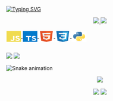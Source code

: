 <a href="https://git.io/typing-svg"><img src="https://readme-typing-svg.demolab.com?font=Fira+Code&weight=700&size=28&duration=5010&pause=1000&color=F7723C&multiline=true&width=435&lines=Hi+guys.+I'm+Oberd%C3%A3" alt="Typing SVG" /></a>
<div align="center">
  <a href="https://github.com/DankaFreitas">
  <img height="180em" src="https://github-readme-stats.vercel.app/api?username=DankaFreitas&show_icons=true&theme=swift&include_all_commits=true&count_private=true"/>
  <img height="180em" src="https://github-readme-stats.vercel.app/api/top-langs/?username=DankaFreitas&layout=compact&langs_count=7&theme=swift"/>
</div>
<div style="display: inline_block"><br>
  <img align="center" alt="Oberdã-Js" height="30" width="40" src="https://raw.githubusercontent.com/devicons/devicon/master/icons/javascript/javascript-plain.svg">
  <img align="center" alt="Oberdã-Ts" height="30" width="40" src="https://raw.githubusercontent.com/devicons/devicon/master/icons/typescript/typescript-plain.svg">
  <img align="center" alt="Oberdã-HTML" height="30" width="40" src="https://raw.githubusercontent.com/devicons/devicon/master/icons/html5/html5-original.svg">
  <img align="center" alt="Oberdã-CSS" height="30" width="40" src="https://raw.githubusercontent.com/devicons/devicon/master/icons/css3/css3-original.svg">
  <img align="center" alt="Oberdã-Python" height="30" width="40" src="https://raw.githubusercontent.com/devicons/devicon/master/icons/python/python-original.svg">
 
 </div>
  
  ##
  
<div>
   <a href = "mailto:freitas.thebest@gmail.com"><img src="https://img.shields.io/badge/-Gmail-%23333?style=for-the-badge&logo=gmail&logoColor=white" target="_blank"></a>
  <a href="https://www.linkedin.com/in/carlos-oberd%C3%A3-freitas/" target="_blank"><img src="https://img.shields.io/badge/-LinkedIn-%230077B5?style=for-the-badge&logo=linkedin&logoColor=white" target="_blank"></a> 
  
  ![Snake animation](https://github.com/DankaFreitas/DankaFreitas/blob/output/github-contribution-grid-snake.svg)
 
</div>

  
  <div align="center">
<img src="https://user-images.githubusercontent.com/112282369/204058066-c9a3d18c-f3d1-4c64-ac05-1d57948dce9d.jpeg" width="400px" />
  </div>
 
  <div align="center">
  
   ![](http://github-profile-summary-cards.vercel.app/api/cards/repos-per-language?username=DankaFreitas&theme=default)
   ![](http://github-profile-summary-cards.vercel.app/api/cards/most-commit-language?username=DankaFreitas&theme=default)
 
  </div>  
